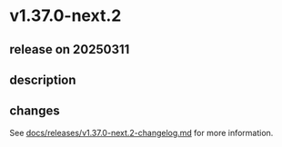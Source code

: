 # v1.37.0-next.2

## release on 20250311
## description
## changes
See <a href="https://github.com/backstage/backstage/blob/master/docs/releases/v1.37.0-next.2-changelog.md">docs/releases/v1.37.0-next.2-changelog.md</a> for more information.

